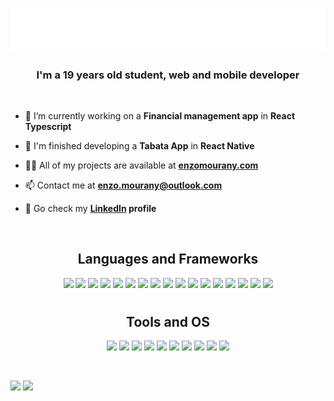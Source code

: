 <h1 align="center">
<img src="./header.svg">
</h1>

<h3 align="center">I'm a 19 years old student, web and mobile developer</h3>

<br />

- 🔭 I’m currently working on a **Financial management app** in **React Typescript**

- 🤝 I'm finished developing a **Tabata App** in **React Native**

- 👨‍💻 All of my projects are available at **[enzomourany.com](https://enzomourany.com)**

- 📫 Contact me at **enzo.mourany@outlook.com**

- 📝 Go check my **[LinkedIn](https://www.linkedin.com/in/enzo-mourany-9b4a37228/) profile**

<br />

<div align="center">
  <h2>Languages and Frameworks</h2>
</div>

<p align="center">
  <img src="https://img.shields.io/badge/JavaScript-323330?style=for-the-badge&logo=javascript&logoColor=000000&color=F7DF1E"/>
  <img src="https://img.shields.io/badge/Typescript-323330?style=for-the-badge&logo=typescript&logoColor=FFFFFF&color=007acc"/>
  <img src="https://img.shields.io/badge/React-20232A?style=for-the-badge&logo=react&logoColor=61DAFB"/>
  <img src="https://img.shields.io/badge/React_Native-20232A?style=for-the-badge&logo=react&logoColor=61DAFB"/>
  <img src="https://img.shields.io/badge/Node JS-323330?style=for-the-badge&logo=node.js&logoColor=FFFFFF&color=43853D"/>
  <img src="https://img.shields.io/badge/SASS-323330?style=for-the-badge&logo=sass&logoColor=FFFFFF&color=cb6699"/>
  <img src="https://img.shields.io/badge/Tailwind-323330?style=for-the-badge&logo=tailwindcss&logoColor=FFFFFF&color=37bbf5"/>
  <img src="https://img.shields.io/badge/Next JS-323330?style=for-the-badge&logo=next.js&logoColor=FFFFFF&color=000000"/>
  <img src="https://img.shields.io/badge/Mongo DB-323330?style=for-the-badge&logo=mongodb&logoColor=FFFFFF&color=439933"/>
  <img src="https://img.shields.io/badge/MySQL-00000F?style=for-the-badge&logo=mysql&logoColor=white"/>
  <img src="https://img.shields.io/badge/HTML-323330?style=for-the-badge&logo=html5&logoColor=FFFFFF&color=e44d27"/>
  <img src="https://img.shields.io/badge/CSS-323330?style=for-the-badge&logo=css3&logoColor=FFFFFF&color=1472b6"/>
  <img src="https://img.shields.io/badge/Flutter-323330?style=for-the-badge&logo=flutter&logoColor=000000&color=61dafb"/>
  <img src="https://img.shields.io/badge/C%23-68217a?style=for-the-badge&logo=c-sharp&logoColor=white"/>
  <img src="https://img.shields.io/badge/Java-ED8B00?style=for-the-badge&logo=java&logoColor=white"/>
  <img src="https://img.shields.io/badge/Python-14354C?style=for-the-badge&logo=python&logoColor=white"/>
  <img src="https://img.shields.io/badge/Shell_Script-121011?style=for-the-badge&logo=gnu-bash&logoColor=white"/>
</p>

#

<div align="center">
  <h2>Tools and OS</h2>
</div>

<p align="center">
  <img src="https://img.shields.io/badge/Neovim-323330?style=for-the-badge&logo=neovim&logoColor=FFFFFF&color=009833"/>
  <img src="https://img.shields.io/badge/Git-323330?style=for-the-badge&logo=git&logoColor=FFFFFF&color=f34f29"/>
  <img src="https://img.shields.io/badge/Figma-323330?style=for-the-badge&logo=figma&logoColor=FFFFFF&color=20232A"/>
  <img src="https://img.shields.io/badge/MacOs-323330?style=for-the-badge&logo=apple&logoColor=FFFFFF&color=000000"/>
  <img src="https://img.shields.io/badge/VSCode-323330?style=for-the-badge&logo=visualstudiocode&logoColor=FFFFFF&color=1170b3"/>
  <img src="https://img.shields.io/badge/Docker-323330?style=for-the-badge&logo=docker&logoColor=FFFFFF&color=009bc6"/>
  <img src="https://img.shields.io/badge/Debian-323330?style=for-the-badge&logo=debian&logoColor=FFFFFF&color=a80030"/>
  <img src="https://img.shields.io/badge/Webstorm-323330?style=for-the-badge&logo=webstorm&logoColor=FFFFFF&color=2888b5"/>
  <img src="https://img.shields.io/badge/IntelliJ-323330?style=for-the-badge&logo=jetbrains&logoColor=FFFFFF&color=156ba2"/>
  <img src="https://img.shields.io/badge/Notion-323330?style=for-the-badge&logo=notion&logoColor=FFFFFF&color=000000"/>
</p>

<br />

<p align="left">
    <img width="49.5%" src="https://github-readme-stats.vercel.app/api?username=enzo-mourany&count_private=true&show_icons=true&theme=dracula&hide_border=true"> 
    <img width="49.5%" src="https://github-readme-streak-stats.herokuapp.com?user=enzo-mourany&theme=dracula&hide_border=true" />
  </a>
</p>

